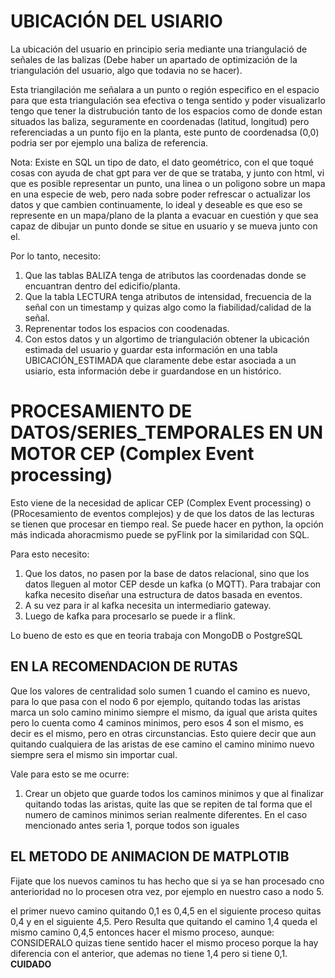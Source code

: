 # **UBICACIÓN DEL USIARIO**
La ubicación del usuario en principio seria mediante una triangulació de señales de las balizas (Debe haber un apartado de optimización de la triangulación del usuario, algo que todavia no se hacer).

Esta triangilación me señalara a un punto o región especifico en el espacio para que esta triangulación sea efectiva o tenga sentido y poder visualizarlo tengo que tener la distrubución tanto de los espacios como de donde estan situados las baliza, seguramente en coordenadas (latitud, longitud) pero referenciadas a un punto fijo en la planta, este punto de coordenadsa (0,0) podria ser por ejemplo una baliza de referencia.

Nota: Existe en SQL un tipo de dato, el dato geométrico, con el que toqué cosas con ayuda de chat gpt para ver de que se trataba, y junto con html, vi que es posible representar un punto, una linea o un poligono sobre un mapa en una especie de web, pero nada sobre poder refrescar o actualizar los datos y que cambien continuamente, lo ideal y deseable es que eso se represente en un mapa/plano de la planta a evacuar en cuestión y que sea capaz de dibujar un punto donde se situe en usuario y se mueva junto con el.

Por lo tanto, necesito:
1. Que las tablas BALIZA tenga de atributos las coordenadas donde se encuantran dentro del edicifio/planta.
2. Que la tabla LECTURA tenga atributos de intensidad, frecuencia de la señal con un timestamp y quizas algo como la fiabilidad/calidad de la señal.
3. Reprenentar todos los espacios con coodenadas.
4. Con estos datos y un algortimo de triangulación obtener la ubicación estimada del usuario y guardar esta información en una tabla UBICACIÓN_ESTIMADA que claramente debe estar asociada a un usiario, esta información debe ir guardandose en un histórico.

# **PROCESAMIENTO DE DATOS/SERIES_TEMPORALES EN UN MOTOR CEP (Complex Event processing)**
Esto viene de la necesidad de aplicar CEP (Complex Event processing) o (PRocesamiento de eventos complejos) y de que los datos de las lecturas se tienen que procesar en tiempo real.
Se puede hacer en python, la opción más indicada ahoracmismo puede se pyFlink por la similaridad con SQL.

Para esto necesito:
1. Que los datos, no pasen por la base de datos relacional, sino que los datos lleguen al motor CEP desde un kafka (o MQTT).
Para trabajar con kafka necesito diseñar una estructura de datos basada en eventos.
2. A su vez para ir al kafka necesita un intermediario gateway.
3. Luego de kafka para procesarlo se puede ir a flink.

Lo bueno de esto es que en teoria trabaja con MongoDB o PostgreSQL

## **EN LA RECOMENDACION DE RUTAS**
Que los valores de centralidad solo sumen 1 cuando el camino es nuevo, para lo que pasa con el nodo 6 por ejemplo, quitando todas las aristas marca un solo camino minimo siempre el mismo, da igual que arista quites pero lo cuenta como 4 caminos minimos, pero esos 4 son el mismo, es decir es el mismo, pero en otras circunstancias.
Esto quiere decir que aun quitando cualquiera de las aristas de ese camino el camino minimo nuevo siempre sera el mismo sin importar cual.

Vale para esto se me ocurre:
1. Crear un objeto que guarde todos los caminos minimos y que al finalizar quitando todas las aristas, quite las que se repiten de tal forma que el numero de caminos minimos serian realmente diferentes. En el caso mencionado antes seria 1, porque todos son iguales

## EL METODO DE ANIMACION DE MATPLOTIB

Fijate que los nuevos caminos tu has hecho que si ya se han procesado cno anterioridad no lo procesen otra vez, por ejemplo en nuestro caso a nodo 5.

el primer nuevo camino quitando 0,1 es 0,4,5 en el siguiente proceso quitas 0,4 y en el siguiente 4,5.
Pero Resulta que quitando el camino 1,4 queda el mismo camino 0,4,5 entonces hacer el mismo proceso, aunque:
CONSIDERALO quizas tiene sentido hacer el mismo proceso porque la hay diferencia con el anterior, que ademas no tiene 1,4 pero si tiene 0,1. **CUIDADO**